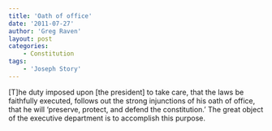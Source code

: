 ```yaml
---
title: 'Oath of office'
date: '2011-07-27'
author: 'Greg Raven'
layout: post
categories:
    - Constitution
tags:
    - 'Joseph Story'
---
```


\[T\]he duty imposed upon \[the president\] to take care, that the laws be faithfully executed, follows out the strong injunctions of his oath of office, that he will ‘preserve, protect, and defend the constitution.’ The great object of the executive department is to accomplish this purpose.